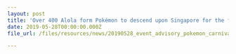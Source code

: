 ```yaml
---
layout: post
title: 'Over 400 Alola form Pokémon to descend upon Singapore for the first time in Sentosa'
date: 2019-05-28T00:00:00.000Z
file_url: /files/resources/news/20190528_event_advisory_pokemon_carnival.pdf

---
```


